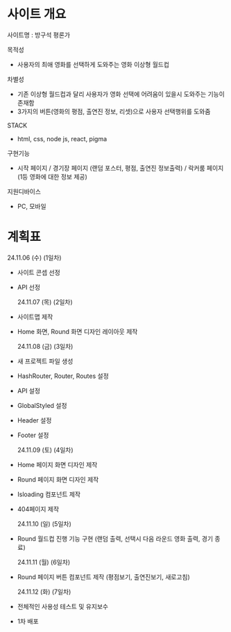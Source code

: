 # 사이트 개요

사이트명 : 방구석 평론가

목적성

- 사용자의 최애 영화를 선택하게 도와주는 영화 이상형 월드컵

차별성

- 기존 이상형 월드컵과 달리 사용자가 영화 선택에 어려움이 있을시 도와주는 기능이 존재함
- 3가지의 버튼(영화의 평점, 출연진 정보, 리셋)으로 사용자 선택행위를 도와줌

STACK

- html, css, node js, react, pigma

구현기능

- 시작 페이지 / 경기장 페이지 (랜덤 포스터, 평점, 출연진 정보출력) / 락커룸 페이지 (1등 영화에 대한 정보 제공)

지원디바이스

- PC, 모바일

# 계획표

24.11.06 (수) (1일차)

- 사이트 콘셉 선정
- API 선정

  24.11.07 (목) (2일차)

- 사이트맵 제작
- Home 화면, Round 화면 디자인 레이아웃 제작

  24.11.08 (금) (3일차)

- 새 프로젝트 파일 생성
- HashRouter, Router, Routes 설정
- API 설정
- GlobalStyled 설정
- Header 설정
- Footer 설정

  24.11.09 (토) (4일차)

- Home 페이지 화면 디자인 제작
- Round 페이지 화면 디자인 제작
- Isloading 컴포넌트 제작
- 404페이지 제작

  24.11.10 (일) (5일차)

- Round 월드컵 진행 기능 구현
  (랜덤 출력, 선택시 다음 라운드 영화 출력, 경기 종료)

  24.11.11 (월) (6일차)

- Round 페이지 버튼 컴포넌트 제작
  (평점보기, 출연진보기, 새로고침)

  24.11.12 (화) (7일차)

- 전체적인 사용성 테스트 및 유지보수
- 1차 배포
